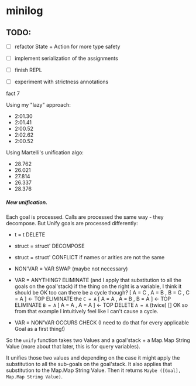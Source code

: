 # minilog

## TODO:
- [ ] refactor State + Action for more type safety
- [ ] implement serialization of the assignments
- [ ] finish REPL
- [ ] experiment with strictness annotations


fact 7

Using my "lazy" approach:

- 2:01.30
- 2:01.41
- 2:00.52
- 2:02.62
- 2:00.52

Using Martelli's unification algo:

- 28.762
- 26.021
- 27.814
- 26.337
- 28.376






##### New unification.
Each goal is processed.
Calls are processed the same way - they decompose.
But Unify goals are processed differently:

  - t = t               DELETE
  - struct = struct'    DECOMPOSE
  - struct = struct'    CONFLICT if names or arities are not the same

  - NON'VAR = VAR       SWAP (maybe not necessary)
  - VAR = ANYTHING?     ELIMINATE (and I apply that substitution to all the goals on the goal'stack)
    if the thing on the right is a variable, I think it should be OK too
    can there be a cycle though?
    [ A = C
    , A = B
    , B = C
    , C = A ] <- TOP
    ELIMINATE the `C = A`
    [ A = A
    , A = B
    , B = A ] <- TOP
    ELIMINATE `B = A`
    [ A = A
    , A = A ] <- TOP
    DELETE `A = A` (twice)
    []
    OK so from that example I intuitively feel like I can't cause a cycle.
  
  - VAR = NON'VAR       OCCURS CHECK (I need to do that for every applicable Goal as a first thing!)




So the `unify` function takes two Values and a goal'stack + a Map.Map String Value (more about that later, this is for query variables).

It unifies those two values and depending on the case it might apply the substitution to all the sub-goals on the goal'stack.
It also applies that substitution to the Map.Map String Value.
Then it returns `Maybe ([Goal], Map.Map String Value)`.
